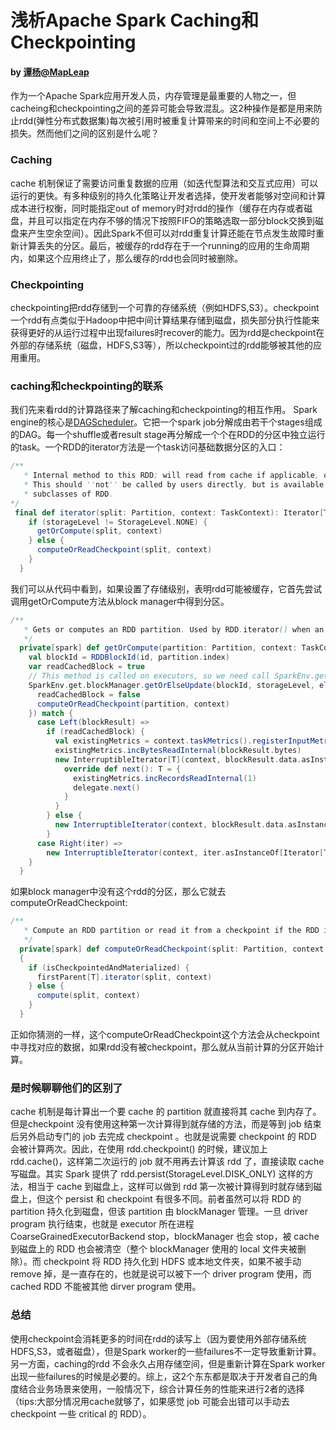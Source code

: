 # 浅析Apache Spark Caching和Checkpointing

#### by [谭杨@MapLeap](https://github.com/tyxx11)

作为一个Apache Spark应用开发人员，内存管理是最重要的人物之一，但cacheing和checkpointing之间的差异可能会导致混乱。这2种操作是都是用来防止rdd(弹性分布式数据集)每次被引用时被重复计算带来的时间和空间上不必要的损失。然而他们之间的区别是什么呢？

### Caching

cache 机制保证了需要访问重复数据的应用（如迭代型算法和交互式应用）可以运行的更快。有多种级别的持久化策略让开发者选择，使开发者能够对空间和计算成本进行权衡，同时能指定out of memory时对rdd的操作（缓存在内存或者磁盘，并且可以指定在内存不够的情况下按照FIFO的策略选取一部分block交换到磁盘来产生空余空间）。因此Spark不但可以对rdd重复计算还能在节点发生故障时重新计算丢失的分区。最后，被缓存的rdd存在于一个running的应用的生命周期内，如果这个应用终止了，那么缓存的rdd也会同时被删除。

### Checkpointing

checkpointing把rdd存储到一个可靠的存储系统（例如HDFS,S3）。checkpoint一个rdd有点类似于Hadoop中把中间计算结果存储到磁盘，损失部分执行性能来获得更好的从运行过程中出现failures时recover的能力。因为rdd是checkpoint在外部的存储系统（磁盘，HDFS,S3等），所以checkpoint过的rdd能够被其他的应用重用。

### caching和checkpointing的联系

我们先来看rdd的计算路径来了解caching和checkpointing的相互作用。
Spark engine的核心是[DAGScheduler](https://github.com/apache/spark/blob/dcf8a9f331c6193a62bbc9282bdc99663e23ca19/core/src/main/scala/org/apache/spark/scheduler/DAGScheduler.scala)。它把一个spark job分解成由若干个stages组成的DAG。每一个shuffle或者result stage再分解成一个个在RDD的分区中独立运行的task。一个RDD的iterator方法是一个task访问基础数据分区的入口：

```scala
/**
   * Internal method to this RDD; will read from cache if applicable, or otherwise compute it.
   * This should ''not'' be called by users directly, but is available for implementors of custom
   * subclasses of RDD.
*/	
 final def iterator(split: Partition, context: TaskContext): Iterator[T] = {
    if (storageLevel != StorageLevel.NONE) {
      getOrCompute(split, context)
    } else {
      computeOrReadCheckpoint(split, context)
    }
  }
```
我们可以从代码中看到，如果设置了存储级别，表明rdd可能被缓存，它首先尝试调用getOrCompute方法从block manager中得到分区。

```scala
/**
   * Gets or computes an RDD partition. Used by RDD.iterator() when an RDD is cached.
   */
  private[spark] def getOrCompute(partition: Partition, context: TaskContext): Iterator[T] = {
    val blockId = RDDBlockId(id, partition.index)
    var readCachedBlock = true
    // This method is called on executors, so we need call SparkEnv.get instead of sc.env.
    SparkEnv.get.blockManager.getOrElseUpdate(blockId, storageLevel, elementClassTag, () => {
      readCachedBlock = false
      computeOrReadCheckpoint(partition, context)
    }) match {
      case Left(blockResult) =>
        if (readCachedBlock) {
          val existingMetrics = context.taskMetrics().registerInputMetrics(blockResult.readMethod)
          existingMetrics.incBytesReadInternal(blockResult.bytes)
          new InterruptibleIterator[T](context, blockResult.data.asInstanceOf[Iterator[T]]) {
            override def next(): T = {
              existingMetrics.incRecordsReadInternal(1)
              delegate.next()
            }
          }
        } else {
          new InterruptibleIterator(context, blockResult.data.asInstanceOf[Iterator[T]])
        }
      case Right(iter) =>
        new InterruptibleIterator(context, iter.asInstanceOf[Iterator[T]])
    }
  }
```

如果block manager中没有这个rdd的分区，那么它就去computeOrReadCheckpoint:

```scala
/**
   * Compute an RDD partition or read it from a checkpoint if the RDD is checkpointing.
   */
  private[spark] def computeOrReadCheckpoint(split: Partition, context: TaskContext): Iterator[T] =
  {
    if (isCheckpointedAndMaterialized) {
      firstParent[T].iterator(split, context)
    } else {
      compute(split, context)
    }
  }
```

正如你猜测的一样，这个computeOrReadCheckpoint这个方法会从checkpoint中寻找对应的数据，如果rdd没有被checkpoint，那么就从当前计算的分区开始计算。

### 是时候聊聊他们的区别了

cache 机制是每计算出一个要 cache 的 partition 就直接将其 cache 到内存了。但是checkpoint 没有使用这种第一次计算得到就存储的方法，而是等到 job 结束后另外启动专门的 job 去完成 checkpoint 。也就是说需要 checkpoint 的 RDD 会被计算两次。因此，在使用 rdd.checkpoint() 的时候，建议加上 rdd.cache()，这样第二次运行的 job 就不用再去计算该 rdd 了，直接读取 cache 写磁盘。其实 Spark 提供了 rdd.persist(StorageLevel.DISK_ONLY) 这样的方法，相当于 cache 到磁盘上，这样可以做到 rdd 第一次被计算得到时就存储到磁盘上，但这个 persist 和 checkpoint 有很多不同。前者虽然可以将 RDD 的 partition 持久化到磁盘，但该 partition 由 blockManager 管理。一旦 driver program 执行结束，也就是 executor 所在进程 CoarseGrainedExecutorBackend stop，blockManager 也会 stop，被 cache 到磁盘上的 RDD 也会被清空（整个 blockManager 使用的 local 文件夹被删除）。而 checkpoint 将 RDD 持久化到 HDFS 或本地文件夹，如果不被手动 remove 掉，是一直存在的，也就是说可以被下一个 driver program 使用，而 cached RDD 不能被其他 dirver program 使用。

### 总结

使用checkpoint会消耗更多的时间在rdd的读写上（因为要使用外部存储系统HDFS,S3，或者磁盘），但是Spark worker的一些failures不一定导致重新计算。另一方面，caching的rdd 不会永久占用存储空间，但是重新计算在Spark worker出现一些failures的时候是必要的。综上，这2个东东都是取决于开发者自己的角度结合业务场景来使用，一般情况下，综合计算任务的性能来进行2者的选择（tips:大部分情况用cache就够了，如果感觉 job 可能会出错可以手动去 checkpoint 一些 critical 的 RDD）。








